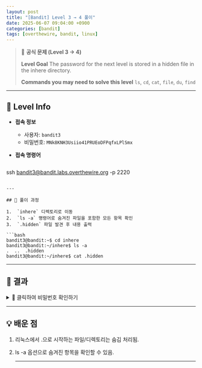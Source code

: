 ```yaml
---
layout: post
title: "[Bandit] Level 3 → 4 풀이"
date: 2025-06-07 09:04:00 +0900
categories: [bandit]
tags: [overthewire, bandit, linux]
---
```


> 📝 **공식 문제 (Level 3 → 4)**
>
> **Level Goal**
> The password for the next level is stored in a hidden file in the inhere directory.
>
> **Commands you may need to solve this level**
> `ls`, `cd`, `cat`, `file`, `du`, `find`

---

## 🔐 Level Info

- **접속 정보**
  - 사용자: `bandit3`
  - 비밀번호: `MNk8KNH3Usiio41PRUEoDFPqfxLPlSmx`

- **접속 명령어**

  ```bash
ssh bandit3@bandit.labs.overthewire.org -p 2220
  ```

---

## 🧪 풀이 과정

1.  `inhere` 디렉토리로 이동
2.  `ls -a` 명령어로 숨겨진 파일을 포함한 모든 항목 확인
3.  `.hidden` 파일 발견 후 내용 출력

```bash
bandit3@bandit:~$ cd inhere
bandit3@bandit:~/inhere$ ls -a
.  ..  .hidden
bandit3@bandit:~/inhere$ cat .hidden
```

---

## 🎯 결과

<details markdown="1">
<summary>👀 클릭하여 비밀번호 확인하기</summary>

```
2WmrDFRmJIq3IPxneAaMGhap0pFhF3NJ
```

</details>

---

## 💡 배운 점

1. 리눅스에서 .으로 시작하는 파일/디렉토리는 숨김 처리됨.
2. ls -a 옵션으로 숨겨진 항목을 확인할 수 있음.

    ---
